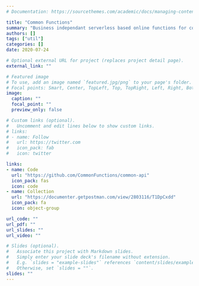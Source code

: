 ```yaml
---
# Documentation: https://sourcethemes.com/academic/docs/managing-content/

title: "Common Functions"
summary: "Business independant serverless based online functions for community usage"
authors: []
tags: ["util"]
categories: []
date: 2020-07-24

# Optional external URL for project (replaces project detail page).
external_link: ""

# Featured image
# To use, add an image named `featured.jpg/png` to your page's folder.
# Focal points: Smart, Center, TopLeft, Top, TopRight, Left, Right, BottomLeft, Bottom, BottomRight.
image:
  caption: ""
  focal_point: ""
  preview_only: false

# Custom links (optional).
#   Uncomment and edit lines below to show custom links.
# links:
# - name: Follow
#   url: https://twitter.com
#   icon_pack: fab
#   icon: twitter

links:
- name: Code
  url: "https://github.com/CommonFunctions/common-api"
  icon_pack: fas
  icon: code
- name: Collection
  url: "https://documenter.getpostman.com/view/2803116/T1DpCxdd"
  icon_pack: fa
  icon: object-group

url_code: ""
url_pdf: ""
url_slides: ""
url_video: ""

# Slides (optional).
#   Associate this project with Markdown slides.
#   Simply enter your slide deck's filename without extension.
#   E.g. `slides = "example-slides"` references `content/slides/example-slides.md`.
#   Otherwise, set `slides = ""`.
slides: ""
---
```

